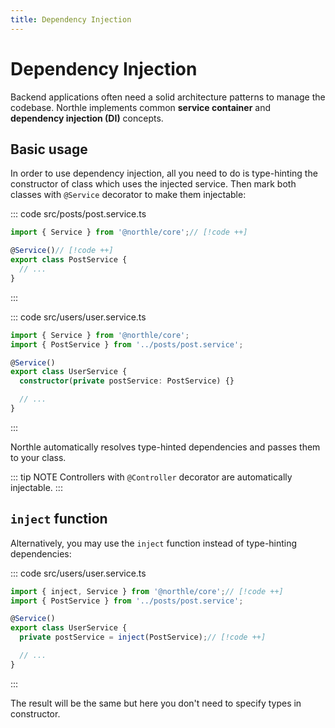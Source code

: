 ```yaml
---
title: Dependency Injection
---
```


# Dependency Injection

Backend applications often need a solid architecture patterns to manage the codebase. Northle implements common **service container** and **dependency injection (DI)** concepts.

## Basic usage

In order to use dependency injection, all you need to do is type-hinting the constructor of class which uses the injected service. Then mark both classes with `@Service` decorator to make them injectable:

::: code src/posts/post.service.ts
```ts
import { Service } from '@northle/core';// [!code ++]

@Service()// [!code ++]
export class PostService {
  // ...
}
```
:::

::: code src/users/user.service.ts
```ts
import { Service } from '@northle/core';
import { PostService } from '../posts/post.service';

@Service()
export class UserService {
  constructor(private postService: PostService) {}

  // ...
}
```
:::

Northle automatically resolves type-hinted dependencies and passes them to your class.

::: tip NOTE
Controllers with `@Controller` decorator are automatically injectable.
:::

## `inject` function

Alternatively, you may use the `inject` function instead of type-hinting dependencies:

::: code src/users/user.service.ts
```ts
import { inject, Service } from '@northle/core';// [!code ++]
import { PostService } from '../posts/post.service';

@Service()
export class UserService {
  private postService = inject(PostService);// [!code ++]

  // ...
}
```
:::

The result will be the same but here you don't need to specify types in constructor.
